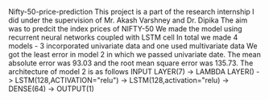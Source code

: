 Nifty-50-price-prediction
This project is a part of the research internship I did under the supervision of Mr. Akash Varshney and Dr. Dipika
The aim was to predcit the index prices of NIFTY-50
We made the model using recurrent neural networks coupled with LSTM cell
In total we made 4 models - 3 incorporated univariate data and one used multivariate data
We got the least error in model 2 in which we passed univariate date. The mean absolute error was 93.03 and the root mean square error was 135.73.
The architecture of model 2 is as follows
INPUT LAYER(7) -> LAMBDA LAYER() -> LSTM(128,ACTIVATION="relu") -> LSTM(128,activation="relu) -> DENSE(64) -> OUTPUT(1)
